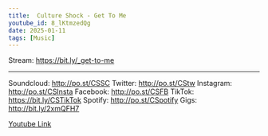 ```yaml
---
title:  Culture Shock - Get To Me 
youtube_id: 8_lKtmzedQg
date: 2025-01-11
tags: [Music]
---
```

Stream: https://bit.ly/_get-to-me
__________

Soundcloud: http://po.st/CSSC
Twitter: http://po.st/CStw
Instagram: http://po.st/CSInsta
Facebook: http://po.st/CSFB
TikTok: https://bit.ly/CSTikTok
Spotify: http://po.st/CSpotify
Gigs: http://bit.ly/2xmQFH7


[Youtube Link](https://www.youtube.com/watch?v=8_lKtmzedQg)  
